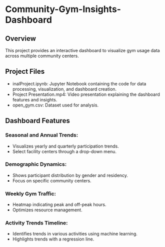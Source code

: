 # Community-Gym-Insights-Dashboard
## Overview
This project provides an interactive dashboard to visualize gym usage data across multiple community centers.

## Project Files
- inalProject.ipynb: Jupyter Notebook containing the code for data processing, visualization, and dashboard creation.
- Project Presentation.mp4: Video presentation explaining the dashboard features and insights.
- open_gym.csv: Dataset used for analysis.
## Dashboard Features
### Seasonal and Annual Trends:

- Visualizes yearly and quarterly participation trends.
- Select facility centers through a drop-down menu.
### Demographic Dynamics:

- Shows participant distribution by gender and residency.
- Focus on specific community centers.
### Weekly Gym Traffic:

- Heatmap indicating peak and off-peak hours.
- Optimizes resource management.
### Activity Trends Timeline:

- Identifies trends in various activities using machine learning.
- Highlights trends with a regression line.
